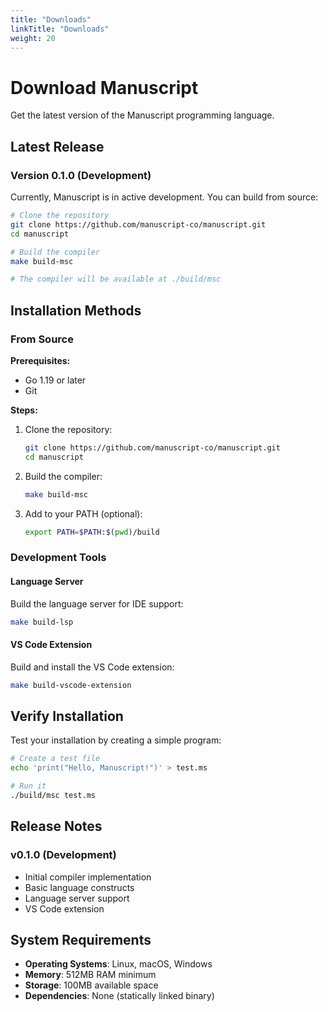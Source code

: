 ```yaml
---
title: "Downloads"
linkTitle: "Downloads"
weight: 20
---
```


# Download Manuscript

Get the latest version of the Manuscript programming language.

## Latest Release

### Version 0.1.0 (Development)

Currently, Manuscript is in active development. You can build from source:

```bash
# Clone the repository
git clone https://github.com/manuscript-co/manuscript.git
cd manuscript

# Build the compiler
make build-msc

# The compiler will be available at ./build/msc
```

## Installation Methods

### From Source

**Prerequisites:**
- Go 1.19 or later
- Git

**Steps:**

1. Clone the repository:
   ```bash
   git clone https://github.com/manuscript-co/manuscript.git
   cd manuscript
   ```

2. Build the compiler:
   ```bash
   make build-msc
   ```

3. Add to your PATH (optional):
   ```bash
   export PATH=$PATH:$(pwd)/build
   ```

### Development Tools

#### Language Server

Build the language server for IDE support:

```bash
make build-lsp
```

#### VS Code Extension

Build and install the VS Code extension:

```bash
make build-vscode-extension
```

## Verify Installation

Test your installation by creating a simple program:

```bash
# Create a test file
echo 'print("Hello, Manuscript!")' > test.ms

# Run it
./build/msc test.ms
```

## Release Notes

### v0.1.0 (Development)
- Initial compiler implementation
- Basic language constructs
- Language server support
- VS Code extension

## System Requirements

- **Operating Systems**: Linux, macOS, Windows
- **Memory**: 512MB RAM minimum
- **Storage**: 100MB available space
- **Dependencies**: None (statically linked binary) 